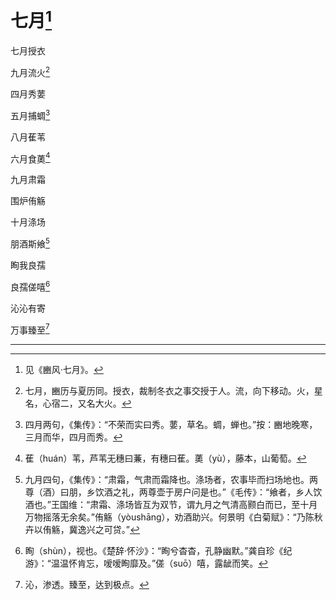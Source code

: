    

# 七月[^1]

七月授衣

九月流火[^2]

四月秀葽

五月捕蜩[^3]

八月萑苇

六月食薁[^4]

九月肃霜

围炉侑觞

十月涤场

朋酒斯飨[^5]

眴我良孺

良孺傞嘻[^6]

沁沁有寄

万事臻至[^7]

* * *

[^1]: 见《豳风·七月》。
[^2]: 七月，豳历与夏历同。授衣，裁制冬衣之事交授于人。流，向下移动。火，星名，心宿二，又名大火。
[^3]: 四月两句，《集传》：“不荣而实曰秀。葽，草名。蜩，蝉也。”按：豳地晚寒，三月而华，四月而秀。
[^4]: 萑（huán）苇，芦苇无穗曰蒹，有穗曰萑。薁（yù），藤本，山葡萄。
[^5]: 九月四句，《集传》：“肃霜，气肃而霜降也。涤场者，农事毕而扫场地也。两尊（酒）曰朋，乡饮酒之礼，两尊壶于房户问是也。”《毛传》：“飨者，乡人饮酒也。”王国维：“肃霜、涤场皆互为双节，谓九月之气清高颢白而已，至十月万物摇落无余矣。”侑觞（yòushāng），劝酒助兴。何景明《白菊赋》：“乃陈秋卉以侑觞，冀逸兴之可贷。”
[^6]: 眴（shùn），视也。《楚辞·怀沙》：“眴兮杳杳，孔静幽默。”龚自珍《纪游》：“温温怀肯忘，嗳嗳眴靡及。”傞（suō）嘻，露龇而笑。
[^7]: 沁，渗透。臻至，达到极点。
